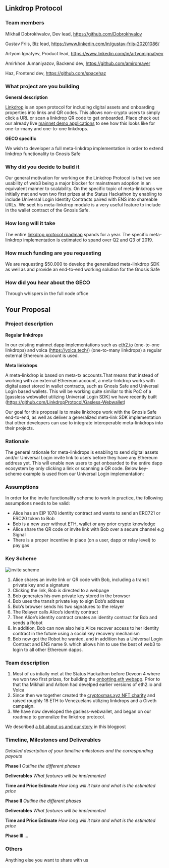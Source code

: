 
## Linkdrop Protocol

### Team members 

Mikhail Dobrokhvalov,
Dev lead,
https://github.com/Dobrokhvalov

Gustav Friis,
Biz lead,
https://www.linkedin.com/in/gustav-friis-20201086/

Artyom Ignatyev,
Product lead,
https://www.linkedin.com/in/artyomignatyev

Amirkhon Jumaniyazov,
Backend dev,
https://github.com/amiromayer

Haz,
Frontend dev,
https://github.com/spacehaz


### What project are you building 

**General description**

[Linkdrop](https://linkdrop.org/) is an open protocol for including digital assets and onboarding properties into links and QR codes. 
This allows non-crypto users to simply click a URL or scan a linkdrop QR code to get onboarded. Place check out our already live [mainnet demo applications](https://linkdrop.org/demo/) to see how this looks like for one-to-many and one-to-one linkdrops.

**GECO specific**

We wish to developer a full meta-linkdrop implementation in order to extend linkdrop functionality to Gnosis Safe

### Why did you decide to build it 

Our general motivation for working on the Linkdrop Protocol is that we see usability of web3 being a major blocker for mainstream adoption in an equivalent manner to scalability.
On the specific topic of meta-linkdrops we initially met and won two first prizes at the Status Hackathon by enabling to include Universal Login Identity Contracts paired with ENS into shareable URLs.
We seet his meta-linkdrop module is a very useful feature to include in the wallet contract of the Gnosis Safe.

### How long will it take 

The entire  [linkdrop protocol roadmap](https://github.com/LinkdropProtocol/Proposal-Paper/blob/master/README.md) spands for a year. The specific meta-linkdrop implementation is estimated to spand over Q2 and Q3 of 2019.

### How much funding are you requesting  
We are requesting $50.000 to develop the generalized meta-linkdrop SDK as well as and provide an end-to-end working solution for the Gnosis Safe

### How did you hear about the GECO

Through whispers in the full node office

## Your Proposal 
### Project description

**Regular linkdrops**

In our existing mainnet dapp implementations such as [eth2.io](https://eth2.io/) (one-to-one linkdrops) and volca (https://volca.tech/) (one-to-many linkdrops) a regular external Ethereum account is used.

**Meta linkdrops**

A meta-linkdrop is based on meta-tx accounts.That means that instead of working with an external Ethereum account, a meta-linkdrop works with digital asset stored in wallet contracts, such as Gnosis Safe and Universal Login based wallets.
This will be working quite similiar to this PoC of a [gassless webwallet utilizing Universal Login SDK] we have recently built (https://github.com/LinkdropProtocol/Gasless-Webwallet)

Our goal for this proposal is to make linkdrops work with the Gnosis Safe end-to-end, as well as deliver a generalized meta-link SDK implementation that other developers can use to integrate interoperable meta-linkdrops into their projects.

### Rationale

The general rationale for meta-linkdrops is enabling to send digital assets and/or Universal Login invite link to users before they have any Ethereum address yet. This will enable new users to get onboarded to the entire dapp ecosystem by only clicking a link or scanning a QR code. Below key-scheme example is used from our Universal Login implementation:


### Assumptions

In order for the invite functionality scheme to work in practice, the following assumptions needs to be valid: 

- Alice has an EIP 1078 identity contract and wants to send an ERC721 or ERC20 token to Bob
- Bob is a new user without ETH, wallet or any prior crypto knowledge
- Alice share the QR code or invite link with Bob over a secure channel e.g Signal
- There is a proper incentive in place (on a user, dapp or relay level) to pay gas

### Key Scheme

![invite scheme](https://user-images.githubusercontent.com/18598519/48316096-10f8ab00-e5df-11e8-89f0-63a0397c904c.png)

1. Alice shares an invite link or QR code with Bob, including a transit private key and a signature
1. Clicking the link, Bob is directed to a webpage
2. Bob generates his own private key stored in the browser
3. Bob uses the transit private key to sign Bob’s address
4. Bob’s browser sends his two signatures to the relayer 
5. The Relayer calls Alice’s identity contract
6. Then Alice’s identity contract creates an identity contract for Bob and sends a Robot
7. In addition, Bob can now also help Alice recover access to her identity contract in the future using a social key recovery mechanism
8. Bob now got the Robot he wanted, and in addition has a Universal Login Contract and ENS name 9. which allows him to use the best of web3 to login to all other Ethereum dapps.


### Team description

1. Most of us intially met at the Status Hackathon before Devcon 4 where we won two first prizes, for building the [onbotting.eth webapp](https://www.youtube.com/watch?v=K67dOixMBWI&t=). Prior to that tha Mikhail and Aritom had develped earlier versions of eth2.io and Volca 
2. Since then we together created the [cryptoxmas.xyz NFT charity](https://cryptoxmas.xyz/) and raised roughly 18 ETH to Venezuelans utilizing linkdrops and a Giveth campaign.
3. We have now developed the gasless-webwallet, and began on our roadmap to generalize the linkdrop protocol. 

We described [a bit about us and our story](https://medium.com/@Gfriiis/linkdrops-an-open-source-standard-for-invite-digital-asset-links-on-ethereum-29f34b3fa5ec) in this blogpost


### Timeline, Milestones and Deliverables
_Detailed description of your timeline milestones and the corresponding payouts_

**Phase I**  			_Outline the different phases_

**Deliverables** 			_What features will be implemented_

**Time and Price Estimate**	_How long will it take and what is the estimated price_

**Phase II**  			_Outline the different phases_

**Deliverables** 			_What features will be implemented_

**Time and Price Estimate**	_How long will it take and what is the estimated price_

**Phase III**  			_..._


### Others	 
Anything else you want to share with us
